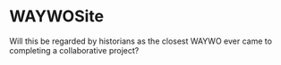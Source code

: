 WAYWOSite
=========

Will this be regarded by historians as the closest WAYWO ever came to completing a collaborative project?
